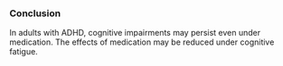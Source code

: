 ### Conclusion
In adults with ADHD, cognitive impairments may persist even under medication. The effects of medication may be reduced under cognitive fatigue.